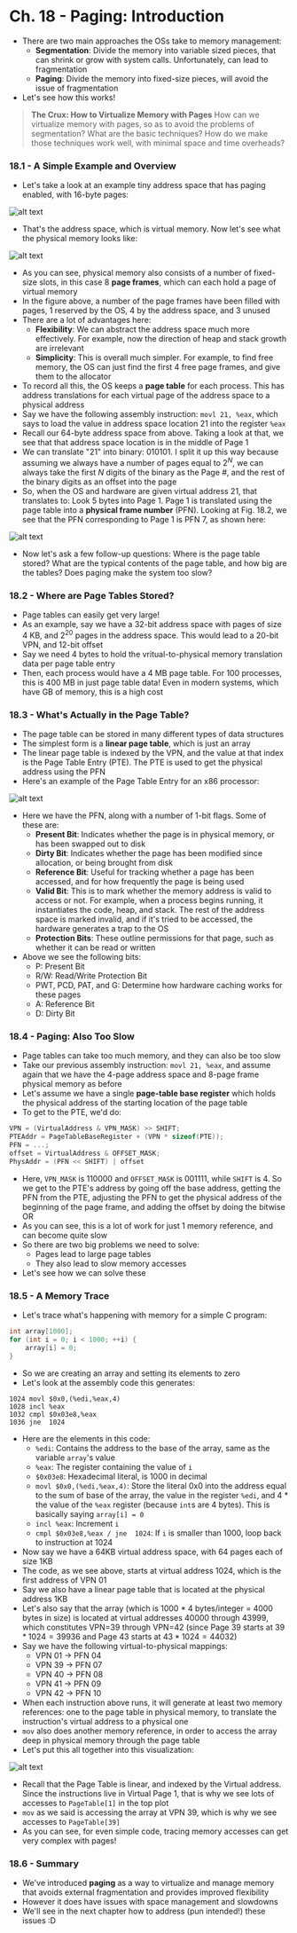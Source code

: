 # Ch. 18 - Paging: Introduction

* There are two main approaches the OSs take to memory management:
  * **Segmentation**: Divide the memory into variable sized pieces, that can shrink or grow with system calls. Unfortunately, can lead to fragmentation
  * **Paging**: Divide the memory into fixed-size pieces, will avoid the issue of fragmentation
* Let's see how this works!
> **The Crux: How to Virtualize Memory with Pages**
> How can we virtualize memory with pages, so as to avoid the problems of segmentation? What are the basic techniques? How do we make those techniques work well, with minimal space and time overheads?

### 18.1 - A Simple Example and Overview

* Let's take a look at an example tiny address space that has paging enabled, with 16-byte pages:

![alt text](images/Ch18/Ch18_1.png)

* That's the address space, which is virtual memory. Now let's see what the physical memory looks like:

![alt text](images/Ch18/Ch18_2.png)

* As you can see, physical memory also consists of a number of fixed-size slots, in this case 8 **page frames**, which can each hold a page of virtual memory
* In the figure above, a number of the page frames have been filled with pages, 1 reserved by the OS, 4 by the address space, and 3 unused
* There are a lot of advantages here:
  * **Flexibility**: We can abstract the address space much more effectively. For example, now the direction of heap and stack growth are irrelevant
  * **Simplicity**: This is overall much simpler. For example, to find free memory, the OS can just find the first 4 free page frames, and give them to the allocator
* To record all this, the OS keeps a **page table** for each process. This has address translations for each virtual page of the address space to a physical address
* Say we have the following assembly instruction: `movl 21, %eax`, which says to load the value in address space location 21 into the register `%eax`
* Recall our 64-byte address space from above. Taking a look at that, we see that that address space location is in the middle of Page 1
* We can translate "21" into binary: $01 0101$. I split it up this way because assuming we always have a number of pages equal to $2^N$, we can always take the first $N$ digits of the binary as the Page #, and the rest of the binary digits as an offset into the page
* So, when the OS and hardware are given virtual address 21, that translates to: Look 5 bytes into Page 1. Page 1 is translated using the page table into a **physical frame number** (PFN). Looking at Fig. 18.2, we see that the PFN corresponding to Page 1 is PFN 7, as shown here:

![alt text](images/Ch18/Ch18_3.png)

* Now let's ask a few follow-up questions: Where is the page table stored? What are the typical contents of the page table, and how big are the tables? Does paging make the system too slow?

### 18.2 - Where are Page Tables Stored?

* Page tables can easily get very large!
* As an example, say we have a 32-bit address space with pages of size 4 KB, and $2^20$ pages in the address space. This would lead to a 20-bit VPN, and 12-bit offset
* Say we need 4 bytes to hold the vritual-to-physical memory translation data per page table entry
* Then, each process would have a 4 MB page table. For 100 processes, this is 400 MB in just page table data! Even in modern systems, which have GB of memory, this is a high cost

### 18.3 - What's Actually in the Page Table?

* The page table can be stored in many different types of data structures
* The simplest form is a **linear page table**, which is just an array
* The linear page table is indexed by the VPN, and the value at that index is the Page Table Entry (PTE). The PTE is used to get the physical address using the PFN
* Here's an example of the Page Table Entry for an x86 processor:

![alt text](image.png)

* Here we have the PFN, along with a number of 1-bit flags. Some of these are:
  * **Present Bit**: Indicates whether the page is in physical memory, or has been swapped out to disk
  * **Dirty Bit**: Indicates whether the page has been modified since allocation, or being brought from disk
  * **Reference Bit**: Useful for tracking whether a page has been accessed, and for how frequently the page is being used
  * **Valid Bit**: This is to mark whether the memory address is valid to access or not. For example, when a process begins running, it instantiates the code, heap, and stack. The rest of the address space is marked invalid, and if it's tried to be accessed, the hardware generates a trap to the OS
  * **Protection Bits**: These outline permissions for that page, such as whether it can be read or written
* Above we see the following bits:
  * P: Present Bit
  * R/W: Read/Write Protection Bit
  * PWT, PCD, PAT, and G: Determine how hardware caching works for these pages
  * A: Reference Bit
  * D: Dirty Bit

### 18.4 - Paging: Also Too Slow

* Page tables can take too much memory, and they can also be too slow
* Take our previous assembly instruction: `movl 21, %eax`, and assume again that we have the 4-page address space and 8-page frame physical memory as before
* Let's assume we have a single **page-table base register** which holds the physical address of the starting location of the page table
* To get to the PTE, we'd do:
```c
VPN = (VirtualAddress & VPN_MASK) >> SHIFT;
PTEAddr = PageTableBaseRegister + (VPN * sizeof(PTE));
PFN = ...;
offset = VirtualAddress & OFFSET_MASK;
PhysAddr = (PFN << SHIFT) | offset
```
* Here, `VPN_MASK` is $11 0000$ and `OFFSET_MASK` is $00 1111$, while `SHIFT` is $4$. So we get to the PTE's address by going off the base address, getting the PFN from the PTE, adjusting the PFN to get the physical address of the beginning of the page frame, and adding the offset by doing the bitwise OR
* As you can see, this is a lot of work for just 1 memory reference, and can become quite slow
* So there are two big problems we need to solve:
  * Pages lead to large page tables
  * They also lead to slow memory accesses
* Let's see how we can solve these

### 18.5 - A Memory Trace

* Let's trace what's happening with memory for a simple C program:

```c
int array[1000];
for (int i = 0; i < 1000; ++i) {
    array[i] = 0;
}
```

* So we are creating an array and setting its elements to zero
* Let's look at the assembly code this generates:

```
1024 movl $0x0,(%edi,%eax,4)
1028 incl %eax
1032 cmpl $0x03e8,%eax
1036 jne  1024
```

* Here are the elements in this code:
  * `%edi`: Contains the address to the base of the array, same as the variable `array`'s value
  * `%eax`: The register containing the value of `i`
  * `$0x03e8`: Hexadecimal literal, is $1000$ in decimal
  * `movl $0x0,(%edi,%eax,4)`: Store the literal 0x0 into the address equal to the sum of base of the array, the value in the register `%edi`, and 4 * the value of the `%eax` register (because `int`s are 4 bytes). This is basically saying `array[i] = 0`
  * `incl %eax`: Increment `i`
  * `cmpl $0x03e8,%eax / jne  1024`: If `i` is smaller than 1000, loop back to instruction at 1024
* Now say we have a 64KB virtual address space, with 64 pages each of size 1KB
* The code, as we see above, starts at virtual address 1024, which is the first address of VPN 01
* Say we also have a linear page table that is located at the physical address 1KB
* Let's also say that the array (which is 1000 * 4 bytes/integer = 4000 bytes in size) is located at virtual addresses 40000 through 43999, which constitutes VPN=39 through VPN=42 (since Page 39 starts at $39 * 1024 = 39936$ and Page 43 starts at $43 * 1024 = 44032$)
* Say we have the following virtual-to-physical mappings:
  * VPN 01 &#8594; PFN 04
  * VPN 39 &#8594; PFN 07
  * VPN 40 &#8594; PFN 08
  * VPN 41 &#8594; PFN 09
  * VPN 42 &#8594; PFN 10
* When each instruction above runs, it will generate at least two memory references: one to the page table in physical memory, to translate the instruction's virtual address to a physical one
* `mov` also does another memory reference, in order to access the array deep in physical memory through the page table
* Let's put this all together into this visualization:

![alt text](images/Ch18/Ch18_7.png)

* Recall that the Page Table is linear, and indexed by the Virtual address. Since the instructions live in Virtual Page 1, that is why we see lots of accesses to `PageTable[1]` in the top plot
* `mov` as we said is accessing the array at VPN 39, which is why we see accesses to `PageTable[39]`
* As you can see, for even simple code, tracing memory accesses can get very complex with pages!

### 18.6 - Summary

* We've introduced **paging** as a way to virtualize and manage memory that avoids external fragmentation and provides improved flexibility
* However it does have issues with space management and slowdowns
* We'll see in the next chapter how to address (pun intended!) these issues :D
